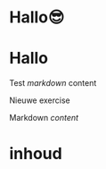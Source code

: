 # Hallo😎
# Hallo
Test *markdown* content

Nieuwe exercise

<ShortExercise id="8CpWRPIAJUnXfBcTDRRg" title="test">
  
  Markdown *content*
  
  # inhoud
  
</ShortExercise>
